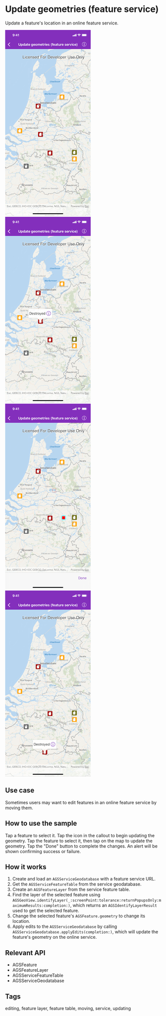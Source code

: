 # Update geometries (feature service)

Update a feature's location in an online feature service.

![Map with features](update-geometries-1.png)
![Selected feature ](update-geometries-2.png)
![Feature in edit mode](update-geometries-3.png)
![Updated map](update-geometries-4.png)

## Use case

Sometimes users may want to edit features in an online feature service by moving them.

## How to use the sample

Tap a feature to select it. Tap the icon in the callout to begin updating the geometry. Tap the feature to select it, then tap on the map to update the geometry. Tap the "Done" button to complete the changes. An alert will be shown confirming success or failure.

## How it works

1. Create and load an `AGSServiceGeodatabase` with a feature service URL.
2. Get the `AGSServiceFeatureTable` from the service geodatabase.
3. Create an `AGSFeatureLayer` from the service feature table.
4. Find the layer of the selected feature using `AGSGeoView.identifyLayer(_:screenPoint:tolerance:returnPopupsOnly:maximumResults:completion:)`, which returns an `AGSIdentifyLayerResult` used to get the selected feature.
5. Change the selected feature's `AGSFeature.geometry` to change its location.
6. Apply edits to the `AGSServiceGeodatabase` by calling `AGSServiceGeodatabase.applyEdits(completion:)`, which will update the feature's geometry on the online service.

## Relevant API

* AGSFeature
* AGSFeatureLayer
* AGSServiceFeatureTable
* AGSServiceGeodatabase

## Tags

editing, feature layer, feature table, moving, service, updating

